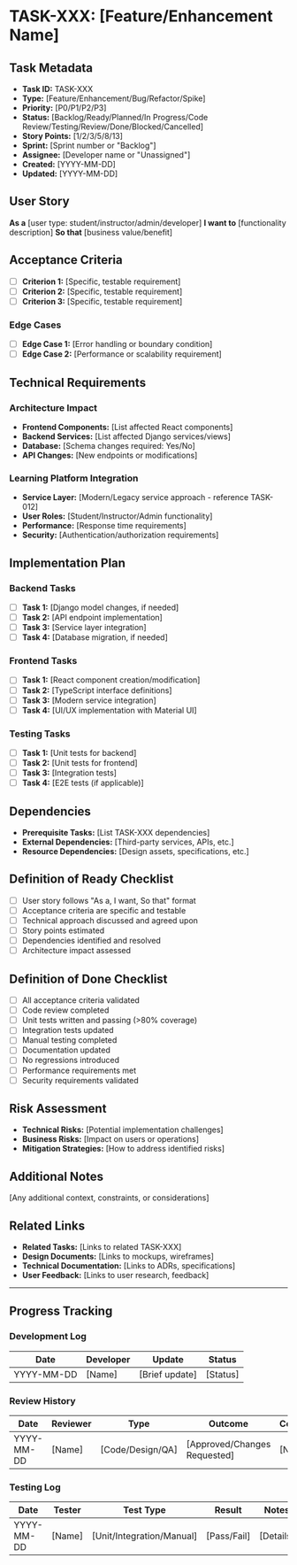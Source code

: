 # TASK-XXX: [Feature/Enhancement Name]

## Task Metadata
- **Task ID:** TASK-XXX
- **Type:** [Feature/Enhancement/Bug/Refactor/Spike]
- **Priority:** [P0/P1/P2/P3]
- **Status:** [Backlog/Ready/Planned/In Progress/Code Review/Testing/Review/Done/Blocked/Cancelled]
- **Story Points:** [1/2/3/5/8/13]
- **Sprint:** [Sprint number or "Backlog"]
- **Assignee:** [Developer name or "Unassigned"]
- **Created:** [YYYY-MM-DD]
- **Updated:** [YYYY-MM-DD]

## User Story
**As a** [user type: student/instructor/admin/developer]
**I want to** [functionality description]
**So that** [business value/benefit]

## Acceptance Criteria
- [ ] **Criterion 1:** [Specific, testable requirement]
- [ ] **Criterion 2:** [Specific, testable requirement]
- [ ] **Criterion 3:** [Specific, testable requirement]

### Edge Cases
- [ ] **Edge Case 1:** [Error handling or boundary condition]
- [ ] **Edge Case 2:** [Performance or scalability requirement]

## Technical Requirements

### Architecture Impact
- **Frontend Components:** [List affected React components]
- **Backend Services:** [List affected Django services/views]
- **Database:** [Schema changes required: Yes/No]
- **API Changes:** [New endpoints or modifications]

### Learning Platform Integration
- **Service Layer:** [Modern/Legacy service approach - reference TASK-012]
- **User Roles:** [Student/Instructor/Admin functionality]
- **Performance:** [Response time requirements]
- **Security:** [Authentication/authorization requirements]

## Implementation Plan

### Backend Tasks
- [ ] **Task 1:** [Django model changes, if needed]
- [ ] **Task 2:** [API endpoint implementation]
- [ ] **Task 3:** [Service layer integration]
- [ ] **Task 4:** [Database migration, if needed]

### Frontend Tasks
- [ ] **Task 1:** [React component creation/modification]
- [ ] **Task 2:** [TypeScript interface definitions]
- [ ] **Task 3:** [Modern service integration]
- [ ] **Task 4:** [UI/UX implementation with Material UI]

### Testing Tasks
- [ ] **Task 1:** [Unit tests for backend]
- [ ] **Task 2:** [Unit tests for frontend]
- [ ] **Task 3:** [Integration tests]
- [ ] **Task 4:** [E2E tests (if applicable)]

## Dependencies
- **Prerequisite Tasks:** [List TASK-XXX dependencies]
- **External Dependencies:** [Third-party services, APIs, etc.]
- **Resource Dependencies:** [Design assets, specifications, etc.]

## Definition of Ready Checklist
- [ ] User story follows "As a, I want, So that" format
- [ ] Acceptance criteria are specific and testable
- [ ] Technical approach discussed and agreed upon
- [ ] Story points estimated
- [ ] Dependencies identified and resolved
- [ ] Architecture impact assessed

## Definition of Done Checklist
- [ ] All acceptance criteria validated
- [ ] Code review completed
- [ ] Unit tests written and passing (>80% coverage)
- [ ] Integration tests updated
- [ ] Manual testing completed
- [ ] Documentation updated
- [ ] No regressions introduced
- [ ] Performance requirements met
- [ ] Security requirements validated

## Risk Assessment
- **Technical Risks:** [Potential implementation challenges]
- **Business Risks:** [Impact on users or operations]
- **Mitigation Strategies:** [How to address identified risks]

## Additional Notes
[Any additional context, constraints, or considerations]

## Related Links
- **Related Tasks:** [Links to related TASK-XXX]
- **Design Documents:** [Links to mockups, wireframes]
- **Technical Documentation:** [Links to ADRs, specifications]
- **User Feedback:** [Links to user research, feedback]

---

## Progress Tracking

### Development Log
| Date | Developer | Update | Status |
|------|-----------|---------|---------|
| YYYY-MM-DD | [Name] | [Brief update] | [Status] |

### Review History
| Date | Reviewer | Type | Outcome | Comments |
|------|----------|------|---------|----------|
| YYYY-MM-DD | [Name] | [Code/Design/QA] | [Approved/Changes Requested] | [Notes] |

### Testing Log
| Date | Tester | Test Type | Result | Notes |
|------|--------|-----------|--------|-------|
| YYYY-MM-DD | [Name] | [Unit/Integration/Manual] | [Pass/Fail] | [Details] |
